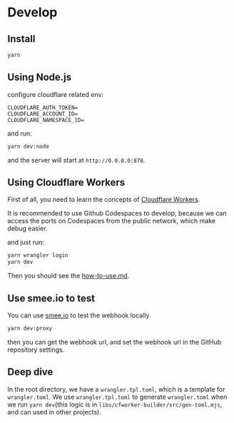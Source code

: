 # Develop

## Install

```bash
yarn
```

## Using Node.js

configure cloudflare related env:

```env
CLOUDFLARE_AUTH_TOKEN=
CLOUDFLARE_ACCOUNT_ID=
CLOUDFLARE_NAMESPACE_ID=
```

and run:

```bash
yarn dev:node
```

and the server will start at `http://0.0.0.0:878`.

## Using Cloudflare Workers

First of all, you need to learn the concepts of [Cloudflare Workers](https://workers.dev).

It is recommended to use Github Codespaces to develop, because we can access the ports on Codespaces from the public network, which make debug easier.

and just run:

```sh
yarn wrangler login
yarn dev
```

Then you should see the [how-to-use.md](./how-to-use.md).

## Use smee.io to test

You can use [smee.io](https://smee.io/) to test the webhook locally.

```sh
yarn dev:proxy
```

then you can get the webhook url, and set the webhook url in the GitHub repository settings.

## Deep dive

In the root directory, we have a `wrangler.tpl.toml`, which is a template for `wrangler.toml`.
We use `wrangler.tpl.toml` to generate `wrangler.toml` when we run `yarn dev`(this logic is in `libs/cfworker-builder/src/gen-toml.mjs`, and can used in other projects).

